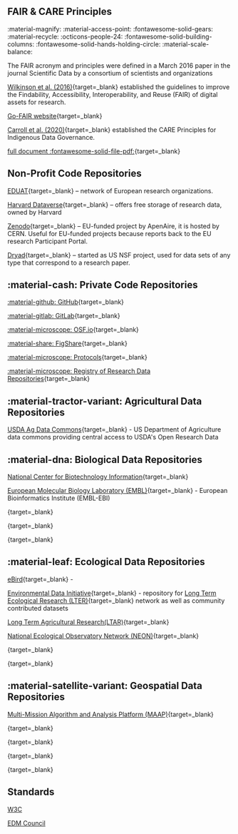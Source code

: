## FAIR & CARE Principles

:material-magnify: :material-access-point: :fontawesome-solid-gears: :material-recycle: :octicons-people-24: :fontawesome-solid-building-columns: :fontawesome-solid-hands-holding-circle: :material-scale-balance:

The FAIR acronym and principles were defined in a March 2016 paper in the journal Scientific Data by a consortium of scientists and organizations

[Wilkinson et al. (2016)](https://doi.org/10.1038/sdata.2016.18){target=_blank} established the guidelines to improve the Findability, Accessibility, Interoperability, and Reuse (FAIR) of digital assets for research. 

[Go-FAIR website](https://www.go-fair.org/fair-principles/){target=_blank}

[Carroll et al. (2020)](http://doi.org/10.5334/dsj-2020-043){target=_blank} established the CARE Principles for Indigenous Data Governance. 

[full document :fontawesome-solid-file-pdf:](https://static1.squarespace.com/static/5d3799de845604000199cd24/t/5da9f4479ecab221ce848fb2/1571419335217/CARE+Principles_One+Pagers+FINAL_Oct_17_2019.pdf){target=_blank}

## Non-Profit Code Repositories

[EDUAT](https://www.eudat.eu/){target=_blank} – network of European research organizations.

[Harvard Dataverse](https://dataverse.harvard.edu/){target=_blank} – offers free storage of research data, owned by Harvard

[Zenodo](https://zenodo.org/){target=_blank} – EU-funded project by ApenAire, it is hosted by CERN. Useful for EU-funded projects because reports back to the EU research Participant Portal.

[Dryad](https://datadryad.org){target=_blank} – started as US NSF project, used for data sets of any type that correspond to a research paper. 

## :material-cash: Private Code Repositories

[:material-github: GitHub](https://github.com){target=_blank}

[:material-gitlab: GitLab](https://github.com){target=_blank}

[:material-microscope: OSF.io](https://osf.io/){target=_blank}

[:material-share: FigShare](https://figshare.com/){target=_blank}

[:material-microscope: Protocols](https://www.protocols.io/){target=_blank}

[:material-microscope: Registry of Research Data Repositories](https://www.re3data.org/){target=_blank}

## :material-tractor-variant: Agricultural Data Repositories

[USDA Ag Data Commons](https://data.nal.usda.gov/){target=_blank} - US Department of Agriculture data commons providing central access to USDA's Open Research Data

## :material-dna: Biological Data Repositories

[National Center for Biotechnology Information](https://www.ncbi.nlm.nih.gov/){target=_blank}

[European Molecular Biology Laboratory (EMBL)](https://www.ebi.ac.uk/){target=_blank} - European Bioinformatics Institute (EMBL-EBI) 

[](){target=_blank}

[](){target=_blank}

[](){target=_blank}

## :material-leaf: Ecological Data Repositories

[eBird](){target=_blank} - 

[Environmental Data Initiative](https://environmentaldatainitiative.org/){target=_blank} - repository for [Long Term Ecological Research (LTER)](https://lternet.edu/using-lter-data/){target=_blank} network as well as community contributed datasets

[Long Term Agricultural Research(LTAR)](https://data.nal.usda.gov/long-term-agroecosystem-research){target=_blank} 

[National Ecological Observatory Network (NEON)](https://data.neonscience.org/){target=_blank}

[](){target=_blank}

[](){target=_blank}

## :material-satellite-variant: Geospatial Data Repositories

[Multi-Mission Algorithm and Analysis Platform (MAAP)](https://www.earthdata.nasa.gov/esds/maap){target=_blank}

[](){target=_blank}

[](){target=_blank}

[](){target=_blank}

[](){target=_blank}

## Standards

[W3C](https://www.w3.org/)

[EDM Council](https://edmcouncil.org/)

